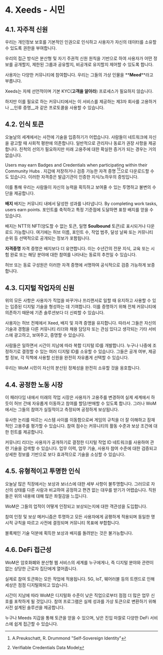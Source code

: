 # 4. Xeeds - 시민

## 4.1. 자주적 신원

우리는 개인정보 보호를 기본적인 인권으로 인식하고 사용자가 자신의 데이터를 소유할 수 있도록 권한을 부여합니다.

우리의 접근 방식은 분산형 및 자기 주권적 신원 원칙을 기반으로 하여 사용자가 어떤 정보를 공개할지, 제한된 그룹과 공유할지, 비공개로 유지할지 제어할 수 있도록 합니다.

사용자는 다양한 커뮤니티에 참여합니다. 우리는 그들의 가상 인물을 **__Meed__**라고 부릅니다.

Xeeds는 자체 선언적이며 기본 KYC(__고객을 알아라__) 프로세스가 필요하지 않습니다.

하지만 이를 필요로 하는 커뮤니티에서는 이 서비스를 제공하는 제3자 회사를 고용하거나 __인류 증명__과 같은 프로토콜을 사용할 수 있습니다.

## 4.2. 인식 토큰

오늘날의 세계에서는 사전에 기술을 입증하기가 어렵습니다. 사람들이 네트워크에 자신을 광고할 때 사회적 평판에 의존합니다. 일반적으로 관리자나 동료가 권장 사항을 제공합니다. 친척의 선의가 필요하지만 미래 고용주에 대한 확실한 증거가 되는 경우는 거의 없습니다.

Users may earn Badges and Credentials when participating within their Community Hubs . 지갑에 저장하거나 검증 가능한 자격 증명 [^7][^8]으로 다운로드할 수도 있습니다. 이러한 자격증은 발급기관이 인증한 지식/노하우의 증빙입니다.

이를 통해 우리는 사람들이 자신의 능력을 획득하고 보여줄 수 있는 투명하고 불변의 수단을 제공합니다.

**배지** 배지는 커뮤니티 내에서 달성한 성과를 나타냅니다. By completing work tasks, users earn points. 포인트를 축적하고 특정 기준점에 도달하면 표창 배지를 얻을 수 있습니다.

배지는 NTT의 NFT(양도할 수 없는 토큰, 일명 __Soulbound__ 토큰)로 표시되거나 다운로드 가능합니다. 여기에는 허브 이름, 포인트 수, 작업 범주, 달성 날짜 또는 커뮤니티 순위 등 선택적으로 공개되는 정보가 포함됩니다.

**자격증명** 자격 증명은 배지보다 더 유연합니다. 이는 수년간의 전문 지식, 교육 또는 시험 완료 또는 해당 분야에 대한 참여를 나타내는 동료의 추천일 수 있습니다.

허브 또는 동료 구성원은 이러한 자격 증명에 서명하여 공식적으로 검증 가능하게 보증합니다.

## 4.3. 디지털 작업자의 신원

위의 모든 사항은 사용자가 직업을 바꾸거나 프리랜서로 일할 때 유지하고 사용할 수 있는 입증된 디지털 기술을 형성하는 데 기여합니다. 이를 증명하기 위해 전체 커뮤니티에 의존하기 때문에 기존 솔루션보다 더 신뢰할 수 있습니다.

사용자는 허브 전체에서 Xeed, 배지 및 자격 증명을 유지합니다. 따라서 그들은 자신의 기술과 경험을 다른 커뮤니티 리더와 채용 담당자 또는 관심 있다고 생각되는 기타 서비스에 광고하고, 보여주고, 증명할 수 있습니다.

사람들은 일하면서 시간이 지남에 따라 복합 디지털 ID를 개발합니다. 누구나 나중에 조정하기로 결정할 수 있는 여러 디지털 ID를 소유할 수 있습니다. 그들은 공개 여부, 제공할 정보, 각 직책에 사용할 신원을 완전히 자유롭게 선택할 수 있습니다.

우리는 WoM 시민이 자신의 분산된 정체성을 완전히 소유할 것을 옹호합니다.

## 4.4. 공정한 노동 시장

이 패러다임 내에서 미래의 작업 시장은 사용자가 고용주를 변경하여 실제 세계에서 하듯이 허브 간에 자유롭게 이동하고 참여를 할당/판매할 수 있도록 합니다. 그러나 WoM에서는 그들의 참여가 실질적이고 측정되며 공정하게 보상됩니다.

유사한 논리를 따르는 시스템 사이를 이동함으로써 게임의 규칙을 더 잘 이해하고 잠재적인 고용주를 평가할 수 있습니다. 참여 점수는 커뮤니티의 활동 수준과 보상 조건에 대한 힌트를 제공합니다.

커뮤니티 리더는 사용자가 공개하기로 결정한 디지털 작업 ID 네트워크를 사용하여 관련 기술을 검색할 수 있습니다. 업무 이력, 업무 기술, 사용자 참여 수준에 대한 검증되고 상세한 정보를 기반으로 보다 효과적으로 기술을 소싱할 수 있습니다.

## 4.5. 유형적이고 투명한 인식

오늘날 많은 직장에서는 보상과 보너스에 대한 세부 사항이 불투명합니다. 그러므로 자신의 상태를 다른 사람과 비교하여 공정하고 편견 없는 대우를 받기가 어렵습니다. 직원들은 위의 내용에 대해 많은 좌절감을 느낍니다.

WoM은 그들의 업적이 어떻게 인정되고 보상되는지에 대한 객관성을 도입합니다.

참여 인정 및 보상 메커니즘은 투명하고 모든 사용자에게 공평하게 적용되며 동일한 명시적 규칙을 따르고 사전에 결정되며 커뮤니티 목표에 부합합니다.

블록체인 기술 덕분에 획득한 보상과 배지를 돌려받는 것은 불가능합니다.

## 4.6. DeFi 접근성

WoM은 암호화폐와 분산형 웹 서비스의 세계를 누구에게나, 즉 디지털 분야와 관련이 없는 상당한 근로자 집단에게 열어줍니다.

실제로 참여 토큰화는 모든 작업에 적용됩니다. 5G, IoT, 웨어러블 등의 트렌드로 인해 세상은 점점 디지털화되고 있습니다.

시간이 지남에 따라 WoM은 디지털화 수준이 낮은 직업으로부터 점점 더 많은 업무 신호를 포착하게 될 것입니다. 참여 프로그램은 실제 성과를 가상 토큰으로 변환하기 위해 사전 설계된 솔루션을 제공합니다.

누구나 Meeds 지갑을 통해 토큰을 얻을 수 있으며, 낮은 진입 마찰로 다양한 DeFi 서비스에 쉽게 접근할 수 있습니다.

[^7]: A.Preukschatt, R. Drummond "Self-Sovereign Identity"
[^8]: Verifiable Credentials Data Model
